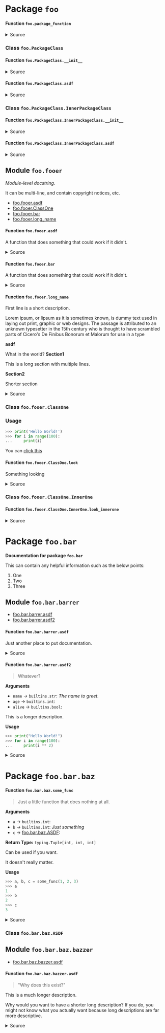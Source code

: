 # Package `foo` 

#### Function `foo.package_function` 







<details><summary>Source</summary>

```python
@dock
def package_function():
    ...

```

</details>

### Class `foo.PackageClass`
#### Function `foo.PackageClass.__init__` 







<details><summary>Source</summary>

```python
@dock
def __init__(self):
    ...

```

</details>

#### Function `foo.PackageClass.asdf` 







<details><summary>Source</summary>

```python
@dock
def asdf(self):
    ...

```

</details>

### Class `foo.PackageClass.InnerPackageClass`
#### Function `foo.PackageClass.InnerPackageClass.__init__` 







<details><summary>Source</summary>

```python
@dock
def __init__(self):
    ...

```

</details>

#### Function `foo.PackageClass.InnerPackageClass.asdf` 







<details><summary>Source</summary>

```python
@dock
def asdf(self):
    ...

```

</details>

## Module `foo.fooer` 


*Module-level docstring.*

It can be multi-line, and contain copyright notices, etc.

- [foo.fooer.asdf](#Function-foo.fooer.asdf)
- [foo.fooer.ClassOne](#Class-foo.fooer.ClassOne)
- [foo.fooer.bar](#Function-foo.fooer.bar)
- [foo.fooer.long_name](#Function-foo.fooer.long_name)
#### Function `foo.fooer.asdf` 



A function that does something that could work if it didn't.




<details><summary>Source</summary>

```python
@dock
def asdf():
    "A function that does something that could work if it didn't."

```

</details>

#### Function `foo.fooer.bar` 



A function that does something that could work if it didn't.




<details><summary>Source</summary>

```python
@dock(raises='Something that you don\'t want to happen')
def bar():
    "A function that does something that could work if it didn't."

```

</details>

#### Function `foo.fooer.long_name` 




First line is a short description.

Lorem ipsum, or lipsum as it is sometimes known, is dummy text used in
laying out print, graphic or web designs. The passage is attributed to an
unknown typesetter in the 15th century who is thought to have scrambled
parts of Cicero's De Finibus Bonorum et Malorum for use in a type



**asdf**

What in the world?
**Section1**


This is a long section
with multiple lines.

**Section2**

Shorter section


<details><summary>Source</summary>

```python
@dock(
    asdf='What in the world?',
    Section1='''
    This is a long section
    with multiple lines.
    ''',
    Section2='Shorter section'
)
def long_name(asdf):
    """
    First line is a short description.

    Lorem ipsum, or lipsum as it is sometimes known, is dummy text used in
    laying out print, graphic or web designs. The passage is attributed to an
    unknown typesetter in the 15th century who is thought to have scrambled
    parts of Cicero's De Finibus Bonorum et Malorum for use in a type
    """

```

</details>

### Class `foo.fooer.ClassOne`

### Usage

```python
>>> print('Hello World!')
>>> for i in range(100):
...     print(i)
```

You can [click this](http://www.google.com)

#### Function `foo.fooer.ClassOne.look` 



Something looking




<details><summary>Source</summary>

```python
@dock
def look(self):
    "Something looking"

```

</details>

### Class `foo.fooer.ClassOne.InnerOne`
#### Function `foo.fooer.ClassOne.InnerOne.look_innerone` 







<details><summary>Source</summary>

```python
@dock
def look_innerone(self):
    ...

```

</details>

# Package `foo.bar` 


**Documentation for package `foo.bar`**

This can contain any helpful information such as the below points:

1. One
2. Two
3. Three

## Module `foo.bar.barrer` 

- [foo.bar.barrer.asdf](#Function-foo.bar.barrer.asdf)
- [foo.bar.barrer.asdf2](#Function-foo.bar.barrer.asdf2)
#### Function `foo.bar.barrer.asdf` 



Just another place to put documentation.




<details><summary>Source</summary>

```python
@dock
def asdf():
    "Just another place to put documentation."

```

</details>

#### Function `foo.bar.barrer.asdf2` 

> Whatever?

**Arguments**

- `name` -> `builtins.str`: *The name to greet.*
- `age` -> `builtins.int`: 
- `alive` -> `builtins.bool`: 





This is a longer description.



**Usage**


```python
>>> print("Hello World!")
>>> for i in range(100):
...     print(i ** 2)
```



<details><summary>Source</summary>

```python
@dock(
    name='The name to greet.',
    short='Whatever?',
    Usage='''
    ```python
    >>> print("Hello World!")
    >>> for i in range(100):
    ...     print(i ** 2)
    ```
    '''
)
def asdf2(name: str, age: int, alive: bool):
    """
    This is a longer description.
    """

```

</details>

# Package `foo.bar.baz` 

#### Function `foo.bar.baz.some_func` 

> Just a little function that does nothing at all.

**Arguments**

- `a` -> `builtins.int`: 
- `b` -> `builtins.int`: *Just something*
- `c` -> [foo.bar.baz.ASDF](#Class-foo.bar.baz.ASDF): 


**Return Type:** `typing.Tuple[int, int, int]`



Can be used if you want.

It doesn't really matter.



**Usage**


```python
>>> a, b, c = some_func(1, 2, 3)
>>> a
1
>>> b
2
>>> c
3
```



<details><summary>Source</summary>

```python
@dock(
    short='Just a little function that does nothing at all.',
    Usage="""
    ```python
    >>> a, b, c = some_func(1, 2, 3)
    >>> a
    1
    >>> b
    2
    >>> c
    3
    ```
    """,
    b='Just something'
)
def some_func(a: int, b: int, c: ASDF) -> Tuple[int, int, int]:
    """
    Can be used if you want.

    It doesn't really matter.
    """
    return a, b, c

```

</details>

### Class `foo.bar.baz.ASDF`
## Module `foo.bar.baz.bazzer` 

- [foo.bar.baz.bazzer.asdf](#Function-foo.bar.baz.bazzer.asdf)
#### Function `foo.bar.baz.bazzer.asdf` 

> "Why does this exist?"




This is a much longer description.

Why would you want to have a shorter long description? If you do, you
might not know what you actually want because long descriptions are
far more descriptive.





<details><summary>Source</summary>

```python
@dock(short='"Why does this exist?"')
def asdf():
    """
    This is a much longer description.

    Why would you want to have a shorter long description? If you do, you
    might not know what you actually want because long descriptions are
    far more descriptive.
    """

```

</details>

